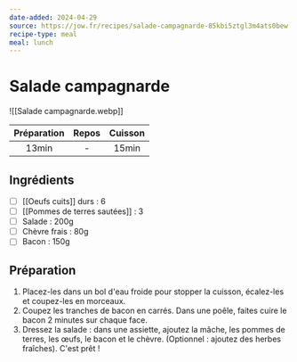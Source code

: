 ```yaml
---
date-added: 2024-04-29
source: https://jow.fr/recipes/salade-campagnarde-85kbi5ztgl3m4ats0bew
recipe-type: meal
meal: lunch
---
```


# Salade campagnarde

![[Salade campagnarde.webp]]

| Préparation | Repos | Cuisson |
|:-----------:|:-----:|:-------:|
|    13min    |   -   |  15min  |

## Ingrédients

- [ ] [[Oeufs cuits]] durs : 6
- [ ] [[Pommes de terres sautées]] : 3
- [ ] Salade : 200g
- [ ] Chèvre frais : 80g
- [ ] Bacon : 150g

## Préparation

1. Placez-les dans un bol d'eau froide pour stopper la cuisson, écalez-les et coupez-les en morceaux.
2. Coupez les tranches de bacon en carrés. Dans une poêle, faites cuire le bacon 2 minutes sur chaque face.
3. Dressez la salade : dans une assiette, ajoutez la mâche, les pommes de terres, les œufs, le bacon et le chèvre. (Optionnel : ajoutez des herbes fraîches). C'est prêt !
